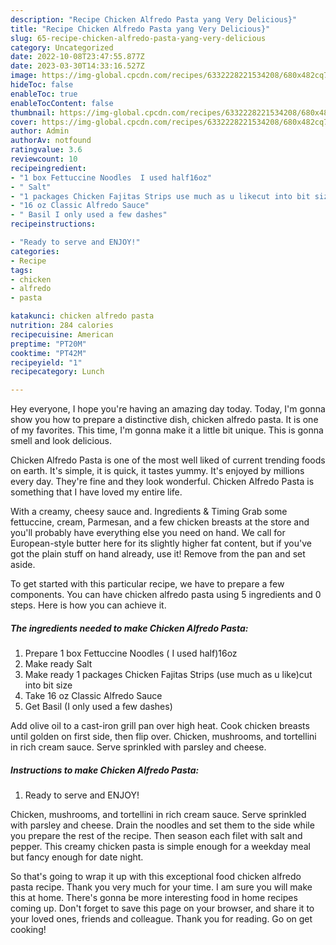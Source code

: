 ```yaml
---
description: "Recipe Chicken Alfredo Pasta yang Very Delicious}"
title: "Recipe Chicken Alfredo Pasta yang Very Delicious}"
slug: 65-recipe-chicken-alfredo-pasta-yang-very-delicious
category: Uncategorized
date: 2022-10-08T23:47:55.877Z
date: 2023-03-30T14:33:16.527Z
image: https://img-global.cpcdn.com/recipes/6332228221534208/680x482cq70/chicken-alfredo-pasta-recipe-main-photo.jpg
hideToc: false
enableToc: true
enableTocContent: false
thumbnail: https://img-global.cpcdn.com/recipes/6332228221534208/680x482cq70/chicken-alfredo-pasta-recipe-main-photo.jpg
cover: https://img-global.cpcdn.com/recipes/6332228221534208/680x482cq70/chicken-alfredo-pasta-recipe-main-photo.jpg
author: Admin
authorAv: notfound
ratingvalue: 3.6
reviewcount: 10
recipeingredient:
- "1 box Fettuccine Noodles  I used half16oz"
- " Salt"
- "1 packages Chicken Fajitas Strips use much as u likecut into bit size"
- "16 oz Classic Alfredo Sauce"
- " Basil I only used a few dashes"
recipeinstructions:

- "Ready to serve and ENJOY!"
categories:
- Recipe
tags:
- chicken
- alfredo
- pasta

katakunci: chicken alfredo pasta 
nutrition: 284 calories
recipecuisine: American
preptime: "PT20M"
cooktime: "PT42M"
recipeyield: "1"
recipecategory: Lunch

---
```



Hey everyone, I hope you're having an amazing day today. Today, I'm gonna show you how to prepare a distinctive dish, chicken alfredo pasta. It is one of my favorites. This time, I'm gonna make it a little bit unique. This is gonna smell and look delicious.

Chicken Alfredo Pasta is one of the most well liked of current trending foods on earth. It's simple, it is quick, it tastes yummy. It's enjoyed by millions every day. They're fine and they look wonderful. Chicken Alfredo Pasta is something that I have loved my entire life.

With a creamy, cheesy sauce and. Ingredients &amp; Timing Grab some fettuccine, cream, Parmesan, and a few chicken breasts at the store and you&#39;ll probably have everything else you need on hand. We call for European-style butter here for its slightly higher fat content, but if you&#39;ve got the plain stuff on hand already, use it! Remove from the pan and set aside.


To get started with this particular recipe, we have to prepare a few components. You can have chicken alfredo pasta using 5 ingredients and 0 steps. Here is how you can achieve it.

<!--inarticleads1-->

##### The ingredients needed to make Chicken Alfredo Pasta:

1. Prepare 1 box Fettuccine Noodles ( I used half)16oz
1. Make ready  Salt
1. Make ready 1 packages Chicken Fajitas Strips (use much as u like)cut into bit size
1. Take 16 oz Classic Alfredo Sauce
1. Get  Basil (I only used a few dashes)


Add olive oil to a cast-iron grill pan over high heat. Cook chicken breasts until golden on first side, then flip over. Chicken, mushrooms, and tortellini in rich cream sauce. Serve sprinkled with parsley and cheese. 

<!--inarticleads2-->

##### Instructions to make Chicken Alfredo Pasta:


1. Ready to serve and ENJOY!

Chicken, mushrooms, and tortellini in rich cream sauce. Serve sprinkled with parsley and cheese. Drain the noodles and set them to the side while you prepare the rest of the recipe. Then season each filet with salt and pepper. This creamy chicken pasta is simple enough for a weekday meal but fancy enough for date night. 

So that's going to wrap it up with this exceptional food chicken alfredo pasta recipe. Thank you very much for your time. I am sure you will make this at home. There's gonna be more interesting food in home recipes coming up. Don't forget to save this page on your browser, and share it to your loved ones, friends and colleague. Thank you for reading. Go on get cooking!
